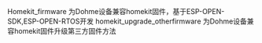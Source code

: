 Homekit_firmware 为Dohme设备兼容homekit固件，基于ESP-OPEN-SDK,ESP-OPEN-RTOS开发
homekit_upgrade_otherfirmware 为Dohme设备兼容homekit固件升级第三方固件方法

